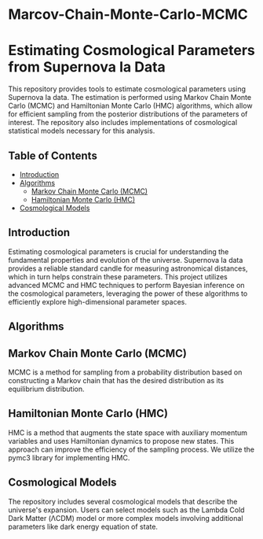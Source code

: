 # Marcov-Chain-Monte-Carlo-MCMC
# Estimating Cosmological Parameters from Supernova Ia Data

This repository provides tools to estimate cosmological parameters using Supernova Ia data. The estimation is performed using Markov Chain Monte Carlo (MCMC) and Hamiltonian Monte Carlo (HMC) algorithms, which allow for efficient sampling from the posterior distributions of the parameters of interest. The repository also includes implementations of cosmological statistical models necessary for this analysis.

## Table of Contents

- [Introduction](#introduction)
- [Algorithms](#algorithms)
  - [Markov Chain Monte Carlo (MCMC)](#markov-chain-monte-carlo-mcmc)
  - [Hamiltonian Monte Carlo (HMC)](#hamiltonian-monte-carlo-hmc)
- [Cosmological Models](#cosmological-models)

## Introduction

Estimating cosmological parameters is crucial for understanding the fundamental properties and evolution of the universe. Supernova Ia data provides a reliable standard candle for measuring astronomical distances, which in turn helps constrain these parameters. This project utilizes advanced MCMC and HMC techniques to perform Bayesian inference on the cosmological parameters, leveraging the power of these algorithms to efficiently explore high-dimensional parameter spaces.

## Algorithms

## Markov Chain Monte Carlo (MCMC)

MCMC is a method for sampling from a probability distribution based on constructing a Markov chain that has the desired distribution as its equilibrium distribution.

## Hamiltonian Monte Carlo (HMC)

HMC is a method that augments the state space with auxiliary momentum variables and uses Hamiltonian dynamics to propose new states. This approach can improve the efficiency of the sampling process. We utilize the pymc3 library for implementing HMC.

## Cosmological Models

The repository includes several cosmological models that describe the universe's expansion. Users can select models such as the Lambda Cold Dark Matter (ΛCDM) model or more complex models involving additional parameters like dark energy equation of state.
